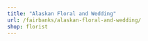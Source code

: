 ```yaml
---
title: "Alaskan Floral and Wedding"
url: /fairbanks/alaskan-floral-and-wedding/
shop: florist
---
```

